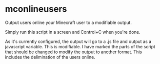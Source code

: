 # mconlineusers
Output users online your Minecraft user to a modifiable output.

Simply run this script in a screen and Control+C when you're done.

As it's currently configured, the output will go to a .js file and output as a javascript variable. This is modifiable. I have marked the parts of the script that should be changed to modify the output to another format. This includes the delimination of the users online.
